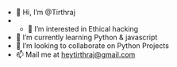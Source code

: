 - 👋 Hi, I’m @Tirthraj
- - 👀 I’m interested in Ethical hacking
- 🌱 I’m currently learning Python & javascript
- 💞️ I’m looking to collaborate on Python Projects
- 📫 Mail me at heytirthraj@gmail.com

<!---
Tirthrajdev/Tirthrajdev is a ✨ special ✨ repository because its `README.md` (this file) appears on your GitHub profile.
You can click the Preview link to take a look at your changes.
--->
